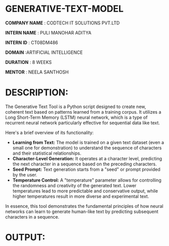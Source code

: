 # GENERATIVE-TEXT-MODEL

**COMPANY NAME** : CODTECH IT SOLUTIONS PVT.LTD

**INTERN NAME**  : PULI MANOHAR ADITYA

**INTERN ID**    : CT08DM486

**DOMAIN**       :ARTIFICIAL INTELLIGENCE

**DURATION**    : 8 WEEKS

**MENTOR**      : NEELA SANTHOSH

# **DESCRIPTION**:
The Generative Text Tool is a Python script designed to create new, coherent text based on patterns learned from a training corpus. It utilizes a Long Short-Term Memory (LSTM) neural network, which is a type of recurrent neural network particularly effective for sequential data like text.

Here's a brief overview of its functionality:

* **Learning from Text:** The model is trained on a given text dataset (even a small one for demonstration) to understand the sequence of characters and their statistical relationships.
* **Character-Level Generation:** It operates at a character level, predicting the next character in a sequence based on the preceding characters.
* **Seed Prompt:** Text generation starts from a "seed" or prompt provided by the user.
* **Temperature Control:** A "temperature" parameter allows for controlling the randomness and creativity of the generated text. Lower temperatures lead to more predictable and conservative output, while higher temperatures result in more diverse and experimental text.

In essence, this tool demonstrates the fundamental principles of how neural networks can learn to generate human-like text by predicting subsequent characters in a sequence.

# **OUTPUT**:


